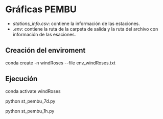 # **Gráficas PEMBU**

* *stations_info.csv*: contiene la información de las estaciones.
*  *.env*: contiene la ruta de la carpeta de salida y la ruta del archivo con información de las esaciones. 

## Creación del enviroment

conda create -n windRoses --file env_windRoses.txt

## Ejecución 

conda activate windRoses

python st_pembu_7d.py

python st_pembu_1h.py